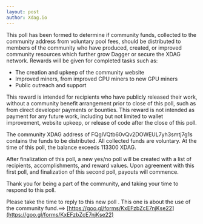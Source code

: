 ```yaml
---
layout: post
author: Xdag.io
---
```


This poll has been formed to determine if community funds, collected to the community address from voluntary pool fees, should be distributed to members of the community who have produced, created, or improved community resources which further grow Dagger or secure the XDAG network.
Rewards will be given for completed tasks such as:

* The creation and upkeep of the community website
* Improved miners, from improved CPU miners to new GPU miners
* Public outreach and support

This reward is intended for recipients who have publicly released their work, without a community benefit arrangement prior to close of this poll, such as from direct developer payments or bounties. This reward is not intended as payment for any future work, including but not limited to wallet improvement, website upkeep, or release of code after the close of this poll.

The community XDAG address of FQglVQtb60vQv2DOWEUL7yh3smtj7g1s contains the funds to be distributed. All collected funds are voluntary. At the time of this poll, the balance exceeds 113300 XDAG.

After finalization of this poll, a new yes/no poll will be created with a list of recipients, accomplishments, and reward values. Upon agreement with this first poll, and finalization of this second poll, payouts will commence.

Thank you for being a part of the community, and taking your time to respond to this poll.

Please take the time to reply to this new poll .
This one is about the use of  the community fund.==> [https://goo.gl/forms/KxEFzbZcE7njKse22](https://goo.gl/forms/KxEFzbZcE7njKse22)